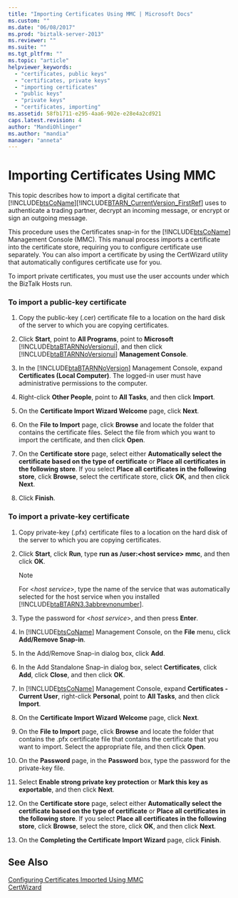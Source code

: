 ```yaml
---
title: "Importing Certificates Using MMC | Microsoft Docs"
ms.custom: ""
ms.date: "06/08/2017"
ms.prod: "biztalk-server-2013"
ms.reviewer: ""
ms.suite: ""
ms.tgt_pltfrm: ""
ms.topic: "article"
helpviewer_keywords: 
  - "certificates, public keys"
  - "certificates, private keys"
  - "importing certificates"
  - "public keys"
  - "private keys"
  - "certificates, importing"
ms.assetid: 58fb1711-e295-4aa6-902e-e28e4a2cd921
caps.latest.revision: 4
author: "MandiOhlinger"
ms.author: "mandia"
manager: "anneta"
---
```

# Importing Certificates Using MMC
This topic describes how to import a digital certificate that [!INCLUDE[btsCoName](../../includes/btsconame-md.md)][!INCLUDE[BTARN_CurrentVersion_FirstRef](../../includes/btarn-currentversion-firstref-md.md)] uses to authenticate a trading partner, decrypt an incoming message, or encrypt or sign an outgoing message.  
  
 This procedure uses the Certificates snap-in for the [!INCLUDE[btsCoName](../../includes/btsconame-md.md)] Management Console (MMC). This manual process imports a certificate into the certificate store, requiring you to configure certificate use separately. You can also import a certificate by using the CertWizard utility that automatically configures certificate use for you.  
  
 To import private certificates, you must use the user accounts under which the BizTalk Hosts run.  
  
### To import a public-key certificate  
  
1.  Copy the public-key (.cer) certificate file to a location on the hard disk of the server to which you are copying certificates.  
  
2.  Click **Start**, point to **All Programs**, point to **Microsoft** [!INCLUDE[btaBTARNNoVersionui](../../includes/btabtarnnoversionui-md.md)], and then click [!INCLUDE[btaBTARNNoVersionui](../../includes/btabtarnnoversionui-md.md)] **Management Console**.  
  
3.  In the [!INCLUDE[btaBTARNNoVersion](../../includes/btabtarnnoversion-md.md)] Management Console, expand **Certificates (Local Computer)**. The logged-in user must have administrative permissions to the computer.  
  
4.  Right-click **Other People**, point to **All Tasks**, and then click **Import**.  
  
5.  On the **Certificate Import Wizard Welcome** page, click **Next**.  
  
6.  On the **File to Import** page, click **Browse** and locate the folder that contains the certificate files. Select the file from which you want to import the certificate, and then click **Open**.  
  
7.  On the **Certificate store** page, select either **Automatically select the certificate based on the type of certificate** or **Place all certificates in the following store**. If you select **Place all certificates in the following store**, click **Browse**, select the certificate store, click **OK**, and then click **Next**.  
  
8.  Click **Finish**.  
  
### To import a private-key certificate  
  
1.  Copy private-key (.pfx) certificate files to a location on the hard disk of the server to which you are copying certificates.  
  
2.  Click **Start**, click **Run**, type **run as /user:\<host service> mmc**, and then click **OK**.  
  
    > [!NOTE]
    >  For \<*host service*>, type the name of the service that was automatically selected for the host service when you installed [!INCLUDE[btaBTARN3.3abbrevnonumber](../../includes/btabtarn3-3abbrevnonumber-md.md)].  
  
3.  Type the password for \<*host service*>, and then press **Enter**.  
  
4.  In [!INCLUDE[btsCoName](../../includes/btsconame-md.md)] Management Console, on the **File** menu, click **Add/Remove Snap-in**.  
  
5.  In the Add/Remove Snap-in dialog box, click **Add**.  
  
6.  In the Add Standalone Snap-in dialog box, select **Certificates**, click **Add**, click **Close**, and then click **OK**.  
  
7.  In [!INCLUDE[btsCoName](../../includes/btsconame-md.md)] Management Console, expand **Certificates - Current User**, right-click **Personal**, point to **All Tasks**, and then click **Import**.  
  
8.  On the **Certificate Import Wizard Welcome** page, click **Next**.  
  
9. On the **File to Import** page, click **Browse** and locate the folder that contains the .pfx certificate file that contains the certificate that you want to import. Select the appropriate file, and then click **Open**.  
  
10. On the **Password** page, in the **Password** box, type the password for the private-key file.  
  
11. Select **Enable strong private key protection** or **Mark this key as exportable**, and then click **Next**.  
  
12. On the **Certificate store** page, select either **Automatically select the certificate based on the type of certificate** or **Place all certificates in the following store**. If you select **Place all certificates in the following store**, click **Browse**, select the store, click **OK**, and then click **Next**.  
  
13. On the **Completing the Certificate Import Wizard** page, click **Finish**.  
  
## See Also  
 [Configuring Certificates Imported Using MMC](../../adapters-and-accelerators/accelerator-rosettanet/configuring-certificates-imported-using-mmc.md)   
 [CertWizard](../../adapters-and-accelerators/accelerator-rosettanet/certwizard.md)